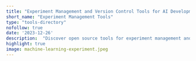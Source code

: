 ```yaml
---
title: "Experiment Management and Version Control Tools for AI Development and Reproducibility"
short_name: "Experiment Management Tools"
type: "tools-directory"
nofollow: true
date: '2023-12-26'
description:  "Discover open source tools for experiment management and version control to enhance AI development and reproducibility."
highlight: true
image: machine-learning-experiment.jpeg
---
```


